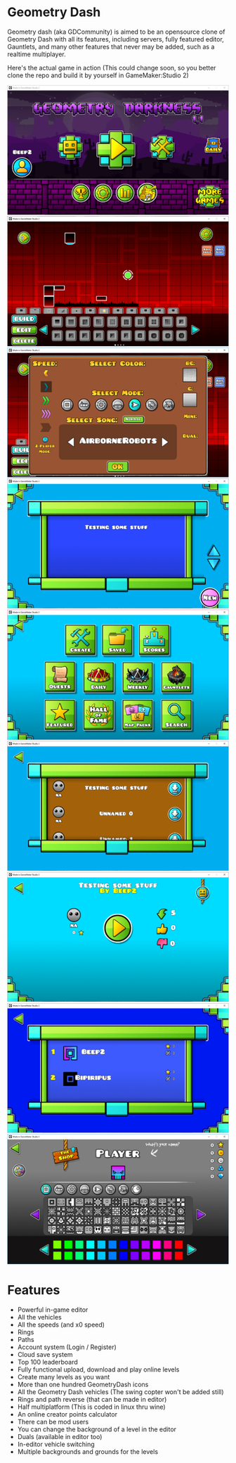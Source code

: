 # Geometry Dash
Geometry dash (aka GDCommunity) is aimed to be an opensource clone of Geometry Dash with all its features, including servers, fully featured editor, Gauntlets, and many other features that never may be added, such as a realtime multiplayer.

Here's the actual game in action (This could change soon, so you better clone the repo and build it by yourself in GameMaker:Studio 2)

![Main menu](img/img1.PNG)
![Level editor](img/img2.PNG)
![Another image of the editor](img/img3.PNG)
![Creator level select](img/img4.PNG)
![The extras](img/img5.PNG)
![Online level searcher](img/img6.PNG)
![An online level](img/img7.PNG)
![Top 100](img/img8.PNG)
![Icon selector](img/img9.PNG)

# Features
- Powerful in-game editor
- All the vehicles
- All the speeds (and x0 speed)
- Rings
- Paths
- Account system (Login / Register)
- Cloud save system
- Top 100 leaderboard
- Fully functional upload, download and play online levels
- Create many levels as you want
- More than one hundred GeometryDash icons
- All the Geometry Dash vehicles (The swing copter won't be added still)
- Rings and path reverse (that can be made in editor)
- Half multiplatform (This is coded in linux thru wine)
- An online creator points calculator
- There can be mod users
- You can change the background of a level in the editor
- Duals (available in editor too)
- In-editor vehicle switching
- Multiple backgrounds and grounds for the levels